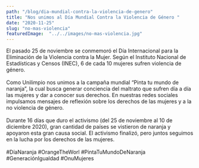 ```yaml
---
path: "/blog/dia-mundial-contra-la-violencia-de-genero"
title: "Nos unimos al Día Mundial Contra la Violencia de Género "
date: "2020-11-25"
slug: "no-mas-violencia"
featuredImage:  "../../images/no-mas-violencia.jpg"
---
```

El pasado 25 de noviembre se conmemoró el Día Internacional para la Eliminación de la Violencia contra la Mujer. Según el Instituto Nacional de Estadísticas y Censos (INEC), 6 de cada 10 mujeres sufren violencia de género. <br/> <br/>
Como Unilimpio nos unimos a la campaña mundial “Pinta tu mundo de naranja”, la cual busca generar conciencia del maltrato que sufren día a día las mujeres y dar a conocer sus derechos. En nuestras redes sociales impulsamos mensajes de reflexión sobre los derechos de las mujeres y a la no violencia de género. <br/> <br/>
Durante 16 días que duro el activismo (del 25 de noviembre al 10 de diciembre 2020), gran cantidad de países se vistieron de naranja y apoyaron esta gran causa social. El activismo finalizó, pero juntos seguimos en la lucha por los derechos de las mujeres.  <br/> <br/>
#DíaNaranja #OrangeTheWorl #PintaTuMundoDeNaranja #GeneraciónIgualdad #OnuMujeres


